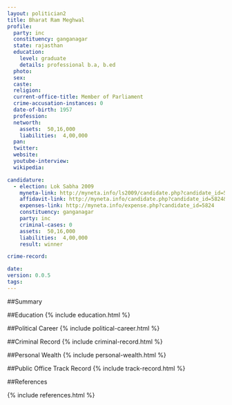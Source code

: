 ```yaml
---
layout: politician2
title: Bharat Ram Meghwal
profile: 
  party: inc
  constituency: ganganagar
  state: rajasthan
  education: 
    level: graduate
    details: professional b.a, b.ed
  photo: 
  sex: 
  caste: 
  religion: 
  current-office-title: Member of Parliament
  crime-accusation-instances: 0
  date-of-birth: 1957
  profession: 
  networth: 
    assets:  50,16,000
    liabilities:  4,00,000
  pan: 
  twitter: 
  website: 
  youtube-interview: 
  wikipedia: 

candidature: 
  - election: Lok Sabha 2009
    myneta-link: http://myneta.info/ls2009/candidate.php?candidate_id=5824
    affidavit-link: http://myneta.info/candidate.php?candidate_id=5824&scan=original
    expenses-link: http://myneta.info/expense.php?candidate_id=5824
    constituency: ganganagar 
    party: inc
    criminal-cases: 0
    assets:  50,16,000
    liabilities:  4,00,000
    result: winner 

crime-record: 

date: 
version: 0.0.5
tags: 
---
```

##Summary


##Education
{% include education.html %}


##Political Career
{% include political-career.html %}


##Criminal Record
{% include criminal-record.html %}


##Personal Wealth
{% include personal-wealth.html %}


##Public Office Track Record
{% include track-record.html %}


##References


{% include references.html %}